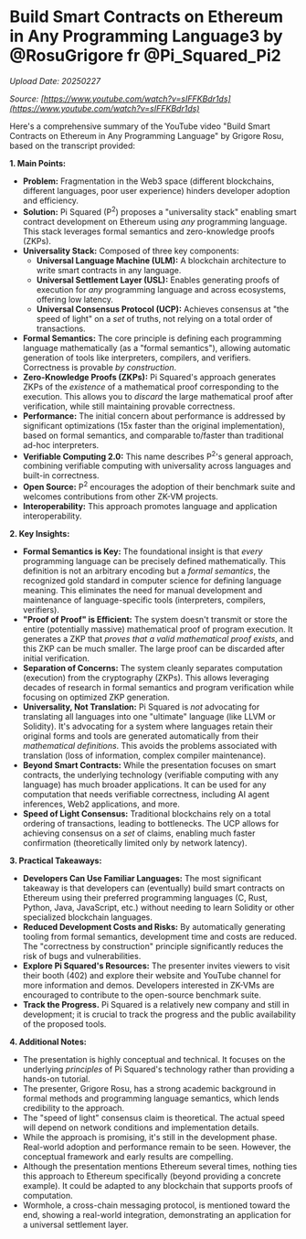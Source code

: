 # Build Smart Contracts on Ethereum in Any Programming Language3 by @RosuGrigore fr @Pi_Squared_Pi2

*Upload Date: 20250227*

*Source: [https://www.youtube.com/watch?v=sIFFKBdr1ds](https://www.youtube.com/watch?v=sIFFKBdr1ds)*

Here's a comprehensive summary of the YouTube video "Build Smart Contracts on Ethereum in Any Programming Language" by Grigore Rosu, based on the transcript provided:

**1. Main Points:**

*   **Problem:** Fragmentation in the Web3 space (different blockchains, different languages, poor user experience) hinders developer adoption and efficiency.
*   **Solution:**  Pi Squared (P<sup>2</sup>) proposes a "universality stack" enabling smart contract development on Ethereum using *any* programming language. This stack leverages formal semantics and zero-knowledge proofs (ZKPs).
*   **Universality Stack:** Composed of three key components:
    *   **Universal Language Machine (ULM):** A blockchain architecture to write smart contracts in any language.
    *   **Universal Settlement Layer (USL):** Enables generating proofs of execution for *any* programming language and across ecosystems, offering low latency.
    *   **Universal Consensus Protocol (UCP):**  Achieves consensus at "the speed of light" on a *set* of truths, not relying on a total order of transactions.
*   **Formal Semantics:** The core principle is defining each programming language mathematically (as a "formal semantics"), allowing automatic generation of tools like interpreters, compilers, and verifiers. Correctness is provable *by construction*.
*   **Zero-Knowledge Proofs (ZKPs):** Pi Squared's approach generates ZKPs of the *existence* of a mathematical proof corresponding to the execution.  This allows you to *discard* the large mathematical proof after verification, while still maintaining provable correctness.
*   **Performance:** The initial concern about performance is addressed by significant optimizations (15x faster than the original implementation), based on formal semantics, and comparable to/faster than traditional ad-hoc interpreters.
*   **Verifiable Computing 2.0:** This name describes P<sup>2</sup>'s general approach, combining verifiable computing with universality across languages and built-in correctness.
*   **Open Source:** P<sup>2</sup> encourages the adoption of their benchmark suite and welcomes contributions from other ZK-VM projects.
* **Interoperability:** This approach promotes language and application interoperability.

**2. Key Insights:**

*   **Formal Semantics is Key:** The foundational insight is that *every* programming language can be precisely defined mathematically. This definition is not an arbitrary encoding but a *formal semantics*, the recognized gold standard in computer science for defining language meaning. This eliminates the need for manual development and maintenance of language-specific tools (interpreters, compilers, verifiers).
*   **"Proof of Proof" is Efficient:**  The system doesn't transmit or store the entire (potentially massive) mathematical proof of program execution. It generates a ZKP that *proves that a valid mathematical proof exists*, and this ZKP can be much smaller. The large proof can be discarded after initial verification.
*   **Separation of Concerns:** The system cleanly separates computation (execution) from the cryptography (ZKPs).  This allows leveraging decades of research in formal semantics and program verification while focusing on optimized ZKP generation.
*   **Universality, Not Translation:**  Pi Squared is *not* advocating for translating all languages into one "ultimate" language (like LLVM or Solidity). It's advocating for a system where languages retain their original forms and tools are generated automatically from their *mathematical definitions*.  This avoids the problems associated with translation (loss of information, complex compiler maintenance).
*   **Beyond Smart Contracts:** While the presentation focuses on smart contracts, the underlying technology (verifiable computing with any language) has much broader applications.  It can be used for any computation that needs verifiable correctness, including AI agent inferences, Web2 applications, and more.
*   **Speed of Light Consensus:** Traditional blockchains rely on a total ordering of transactions, leading to bottlenecks.  The UCP allows for achieving consensus on a *set* of claims, enabling much faster confirmation (theoretically limited only by network latency).

**3. Practical Takeaways:**

*   **Developers Can Use Familiar Languages:**  The most significant takeaway is that developers can (eventually) build smart contracts on Ethereum using their preferred programming languages (C, Rust, Python, Java, JavaScript, etc.) without needing to learn Solidity or other specialized blockchain languages.
*   **Reduced Development Costs and Risks:**  By automatically generating tooling from formal semantics, development time and costs are reduced.  The "correctness by construction" principle significantly reduces the risk of bugs and vulnerabilities.
*   **Explore Pi Squared's Resources:**  The presenter invites viewers to visit their booth (402) and explore their website and YouTube channel for more information and demos. Developers interested in ZK-VMs are encouraged to contribute to the open-source benchmark suite.
* **Track the Progress.** Pi Squared is a relatively new company and still in development; it is crucial to track the progress and the public availability of the proposed tools.

**4. Additional Notes:**

*   The presentation is highly conceptual and technical.  It focuses on the underlying *principles* of Pi Squared's technology rather than providing a hands-on tutorial.
*   The presenter, Grigore Rosu, has a strong academic background in formal methods and programming language semantics, which lends credibility to the approach.
*   The "speed of light" consensus claim is theoretical. The actual speed will depend on network conditions and implementation details.
*   While the approach is promising, it's still in the development phase. Real-world adoption and performance remain to be seen.  However, the conceptual framework and early results are compelling.
* Although the presentation mentions Ethereum several times, nothing ties this approach to Ethereum specifically (beyond providing a concrete example). It could be adapted to any blockchain that supports proofs of computation.
* Wormhole, a cross-chain messaging protocol, is mentioned toward the end, showing a real-world integration, demonstrating an application for a universal settlement layer.
